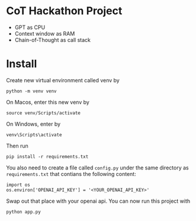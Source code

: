 # CoT Hackathon Project

* GPT as CPU
* Context window as RAM
* Chain-of-Thought as call stack

# Install

Create new virtual environment called venv by

```
python -m venv venv
```

On Macos, enter this new venv by

```
source venv/Scripts/activate
```

On Windows, enter by

```
venv\Scripts\activate
```

Then run

```
pip install -r requirements.txt
```

You also need to create a file called `config.py` under the same directory as `requirements.txt` that contians the following content:

```
import os
os.environ['OPENAI_API_KEY'] = '<YOUR_OPENAI_API_KEY>'
```

Swap out that place with your openai api. You can now run this project with

```
python app.py
```

